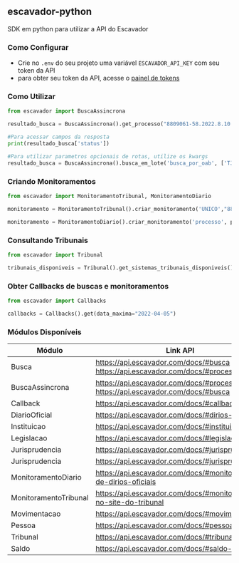 ## escavador-python
SDK em python para utilizar a API do Escavador

### Como Configurar

- Crie no `.env` do seu projeto uma variável `ESCAVADOR_API_KEY` com seu token da API
- para obter seu token da API, acesse o [painel de tokens](https://api.escavador.com/tokens)

### Como Utilizar
```py
from escavador import BuscaAssincrona

resultado_busca = BuscaAssincrona().get_processo("8809061-58.2022.8.10.3695")

#Para acessar campos da resposta
print(resultado_busca['status'])

#Para utilizar parametros opcionais de rotas, utilize os kwargs
resultado_busca = BuscaAssincrona().busca_em_lote('busca_por_oab', ['TJSP', 'TJBA'], numero_oab=12345, estado_oab='BA')
```

### Criando Monitoramentos
```py
from escavador import MonitoramentoTribunal, MonitoramentoDiario

monitoramento = MonitoramentoTribunal().criar_monitoramento('UNICO',"8809061-58.2022.8.10.3695", frequencia='DIARIO')

monitoramento = MonitoramentoDiario().criar_monitoramento('processo', processo_id=2, origens_id=[2,4,6])
```

### Consultando Tribunais
```py
from escavador import Tribunal

tribunais_disponiveis = Tribunal().get_sistemas_tribunais_disponiveis()
```

### Obter Callbacks de buscas e monitoramentos
```py
from escavador import Callbacks

callbacks = Callbacks().get(data_maxima="2022-04-05")
```

### Módulos Disponíveis

| Módulo                | Link API                                                                          |
|-----------------------|-----------------------------------------------------------------------------------|
| Busca                 | https://api.escavador.com/docs/#busca & https://api.escavador.com/docs/#processos |
| BuscaAssincrona       | https://api.escavador.com/docs/#processos & https://api.escavador.com/docs/#busca |
| Callback              | https://api.escavador.com/docs/#callback                                          |
| DiarioOficial         | https://api.escavador.com/docs/#dirios-oficiais                                   |
| Instituicao           | https://api.escavador.com/docs/#instituies                                        |
| Legislacao            | https://api.escavador.com/docs/#legislao                                          |
| Jurisprudencia        | https://api.escavador.com/docs/#jurisprudncias                                    |
| Jurisprudencia        | https://api.escavador.com/docs/#jurisprudncias                                    |
| MonitoramentoDiario   | https://api.escavador.com/docs/#monitoramento-de-dirios-oficiais                  |
| MonitoramentoTribunal | https://api.escavador.com/docs/#monitoramento-no-site-do-tribunal                 |
| Movimentacao          | https://api.escavador.com/docs/#movimentaes                                       |
| Pessoa                | https://api.escavador.com/docs/#pessoas                                           |
| Tribunal              | https://api.escavador.com/docs/#tribunais                                         |
| Saldo                 | https://api.escavador.com/docs/#saldo-da-api                                      | 